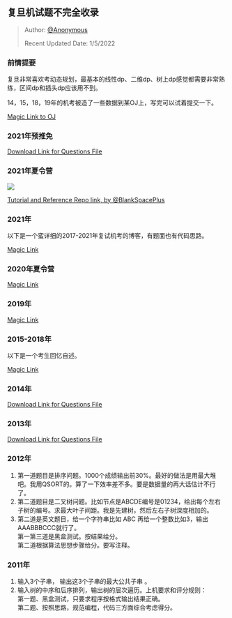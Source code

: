 ## 复旦机试题不完全收录

> Author: [@Anonymous](https://github.com/Anonymous)
>
> Recent Updated Date: 1/5/2022

### 前情提要

复旦非常喜欢考动态规划，最基本的线性dp、二维dp、树上dp感觉都需要非常熟练，区间dp和插头dp应该用不到。

14，15，18，19年的机考被造了一些数据到某OJ上，写完可以试着提交一下。

[Magic Link to OJ](https://noobdream.com/Major/article/79/)


### 2021年预推免

[Download Link for Questions File](https://github.com/Emanual20/Emanual20.github.io/files/7808944/2021FDU-preexemption.pdf)

### 2021年夏令营

![](https://s3.bmp.ovh/imgs/2022/01/a2b68a6fefe76d35.jpg)

[Tutorial and Reference Repo link, by @BlankSpacePlus](https://github.com/BlankSpacePlus/fdu-summer-camp-algorithm)

### 2021年

以下是一个蛮详细的2017-2021年复试机考的博客，有题面也有代码思路。

[Magic Link](https://blog.csdn.net/qq_43326014/article/details/115288717)

### 2020年夏令营

[Magic Link](https://blog.csdn.net/qq_42028241/article/details/109011034)

### 2019年

[Magic Link](https://blog.csdn.net/Greepex/article/details/88637871)

### 2015-2018年

以下是一个考生回忆自述。

[Magic Link](https://blog.csdn.net/weixin_43847469/article/details/89004030)

### 2014年

[Download Link for Questions File](https://github.com/Emanual20/Emanual20.github.io/files/7808874/FDU2014.pdf)

### 2013年

[Download Link for Questions File](https://github.com/Emanual20/Emanual20.github.io/files/7808862/FDU2013.pdf)

### 2012年

1. 第一道题目是排序问题。1000个成绩输出前30%。最好的做法是用最大堆吧。我用QSORT的。算了一下效率差不多。要是数据量的再大话估计不行了。
2. 第二道题目是二叉树问题。比如节点是ABCDE编号是01234，给出每个左右子树的编号。求最大叶子间距。我是先建树，然后左右子树深度相加的。
3. 第二道是英文题目，给一个字符串比如 ABC 再给一个整数比如3，输出AAABBBCCC就行了。\
第一第三道是黑盒测试。按结果给分。\
第二道根据算法思想步骤给分。要写注释。

### 2011年

1. 输入3个子串， 输出这3个子串的最大公共子串 。
2. 输入树的中序和后序排列，输出树的层次遍历。上机要求和评分规则：\
第一题、黑盒测试，只要求程序按格式输出结果正确。\
第二题、按照思路，规范编程，代码三方面综合考虑得分。
